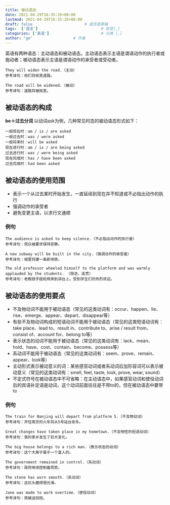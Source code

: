 ```yaml
---
title: 被动语态
date: 2021-04-29T16:35:26+08:00
lastmod: 2021-04-29T16:35:26+08:00
draft: false                       # 是否是草稿
tags:  ['语法']                            # 标签[,]
categories: ['英语']                       # 分类 [,]
author: "ge"                  # 作者
---
```

英语有两种语态：主动语态和被动语态。主动语态表示主语是谓语动作的执行者或施动者；被动语态表示主语是谓语动作的承受者或受动者。

```
They will widen the road.（主动）
参考译句：他们将拓宽道路。

The road will be widened.（被动）
参考译句：道路将被拓宽。
```
## 被动语态的构成

**be＋过去分词**
以动词ask为例，几种常见时态的被动语态形式如下：
```
一般现在时：am / is / are asked
一般过去时：was / were asked
一般将来时：will be asked
现在进行时：am / is / are being asked
过去进行时：was / were being asked
现在完成时：has / have been asked
过去完成时：had been asked
```
## 被动语态的使用范围

- 表示一个从过去某时开始发生，一直延续到现在并不知道或不必指出动作的执行
- 强调动作的承受者
- 避免变更主语，以求行文通顺  

### 例句

```
The audience is asked to keep silence.（不必指出动作的执行者）
参考译句：观众被要求保持安静。

A new subway will be built in the city.（强调动作的承受者）
参考译句：城里将建一条新地铁。

The old professor wheeled himself to the platform and was warmly applauded by the students. （简洁、连贯）
参考译句：老教授手摇轮椅来到讲台上。受到学生们的热烈欢迎。
```
## 被动语态的使用要点
- 不及物动词不能用于被动语态（常见的这类动词有：occur、happen、lie、rise、emerge、appear、depart、disappear等）
- 有些不及物动词构成的短语动词不能用于被动语态（常见的这类短语动词有：take place、lead to、result in、contribute to、arise / result from、consist of、account for、belong to等）
- 表示状态的动词不能用于被动语态（常见的这类动词有：lack、mean、hold、have、cost、contain、become、possess等）
- 系动词不能用于被动语态（常见的这类动词有：seem、prove、remain、appear、look等）
- 主动形式表示被动意义的词：某些感官动词或者系动词后加形容词可以表示被动意义（常见的这类动词有：smell, feel, taste, look, prove, wear, sound）
- 不定式符号在被动语态中不可省略：在主动语态中，如果感官动词和使役动词后的宾语补足语是动词，这个动词前面往往是不带to的，但在被动语态中要带to  

### 例句

```
The train for Nanjing will depart from platform 5.（不及物动词）
参考译句：开往南京的火车将从5号站台发车。

Great changes have taken place in my hometown.（不及物性的短语动词）
参考译句：我的家乡发生了巨大变化。

The big house belongs to a rich man.（表示状态的动词）
参考译句：这个大房子属于一个富人的。

The government remained in control.（系动词）
参考译句：政府继续控制着局势。

The stone has worn smooth.（系动词）
参考译句：这石头磨得很光滑。

Jane was made to work overtime.（使役动词）
参考译句：简被迫加班。
```